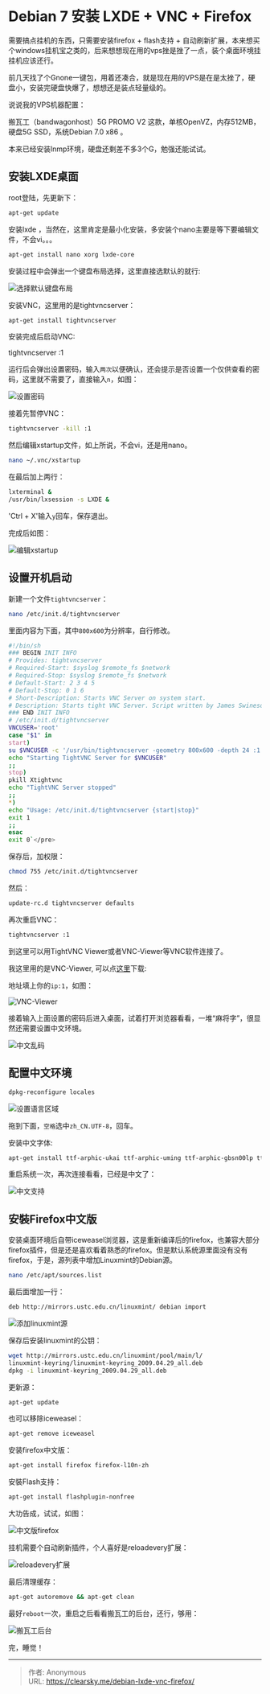 # Debian 7 安装 LXDE + VNC + Firefox


需要搞点挂机的东西，只需要安装firefox + flash支持 + 自动刷新扩展，本来想买个windows挂机宝之类的，后来想想现在用的vps挫是挫了一点，装个桌面环境挂挂机应该还行。

前几天找了个Gnone一键包，用着还凑合，就是现在用的VPS是在是太挫了，硬盘小，安装完硬盘快爆了，想想还是装点轻量级的。

说说我的VPS机器配置：

搬瓦工（bandwagonhost）5G PROMO V2 这款，单核OpenVZ，内存512MB，硬盘5G SSD，系统Debian 7.0 x86 。

本来已经安装lnmp环境，硬盘还剩差不多3个G，勉强还能试试。

## 安装LXDE桌面

root登陆，先更新下：

```bash
apt-get update
```
安装lxde ，当然在，这里肯定是最小化安装，多安装个nano主要是等下要编辑文件，不会vi。。。

```bash
apt-get install nano xorg lxde-core
```

安装过程中会弹出一个键盘布局选择，这里直接选默认的就行:

![选择默认键盘布局](ketboard-layout.png "选择默认键盘布局")

安装VNC，这里用的是tightvncserver：

```bash
apt-get install tightvncserver
```

安装完成后启动VNC:

tightvncserver :1

运行后会弹出设置密码，输入`两次`以便确认，还会提示是否设置一个仅供查看的密码，这里就不需要了，直接输入`n`，如图：

![设置密码](vnc-password.png "设置密码")

接着先暂停VNC：

```bash
tightvncserver -kill :1
```

然后编辑xstartup文件，如上所说，不会vi，还是用nano。

```bash
nano ~/.vnc/xstartup
```

在最后加上两行：

```bash
lxterminal &
/usr/bin/lxsession -s LXDE &
```

'Ctrl + X'输入`y`回车，保存退出。

完成后如图：

![编辑xstartup](xstartup.png "编辑xstartup")

## 设置开机启动

新建一个文件`tightvncserver`：

```bash
nano /etc/init.d/tightvncserver
```

里面内容为下面，其中`800x600`为分辨率，自行修改。

```bash
#!/bin/sh
### BEGIN INIT INFO
# Provides: tightvncserver
# Required-Start: $syslog $remote_fs $network
# Required-Stop: $syslog $remote_fs $network
# Default-Start: 2 3 4 5
# Default-Stop: 0 1 6
# Short-Description: Starts VNC Server on system start.
# Description: Starts tight VNC Server. Script written by James Swineson.
### END INIT INFO
# /etc/init.d/tightvncserver
VNCUSER='root'
case "$1" in
start)
su $VNCUSER -c '/usr/bin/tightvncserver -geometry 800x600 -depth 24 :1'
echo "Starting TightVNC Server for $VNCUSER"
;;
stop)
pkill Xtightvnc
echo "TightVNC Server stopped"
;;
*)
echo "Usage: /etc/init.d/tightvncserver {start|stop}"
exit 1
;;
esac
exit 0`</pre>
```

保存后，加权限：


```bash
chmod 755 /etc/init.d/tightvncserver
```

然后：

```bash
update-rc.d tightvncserver defaults
```

再次重启VNC：

```bash
tightvncserver :1
```

到这里可以用TightVNC Viewer或者VNC-Viewer等VNC软件连接了。

我这里用的是VNC-Viewer, 可以点[这里](http://www.realvnc.com/download/viewer/ "Download VNC® Viewer")下载:

地址填上你的`ip:1`，如图：

![VNC-Viewer](vnc-view.png "VNC-Viewer")

接着输入上面设置的密码后进入桌面，试着打开浏览器看看，一堆“麻将字”，很显然还需要设置中文环境。

![中文乱码](vnc-lm.png "中文乱码")

## 配置中文环境

```bash
dpkg-reconfigure locales
```

![设置语言区域](locales.png "设置语言区域")

拖到下面，`空格`选中`zh_CN.UTF-8`，回车。

安装中文字体:

```bash
apt-get install ttf-arphic-ukai ttf-arphic-uming ttf-arphic-gbsn00lp ttf-arphic-bkai00mp ttf-arphic-bsmi00lp
```

重启系统一次，再次连接看看，已经是中文了：

![中文支持](vnc-zh.png "中文支持")


## 安裝Firefox中文版

安装桌面环境后自带iceweasel浏览器，这是重新编译后的firefox，也兼容大部分firefox插件，但是还是喜欢看着熟悉的firefox。但是默认系统源里面没有没有firefox，于是，源列表中增加Linuxmint的Debian源。

```bash
nano /etc/apt/sources.list
```

最后面增加一行：

```bash
deb http://mirrors.ustc.edu.cn/linuxmint/ debian import
```

![添加linuxmint源](linuxmint-debian.png "添加linuxmint源")

保存后安装linuxmint的公钥：

```bash
wget http://mirrors.ustc.edu.cn/linuxmint/pool/main/l/
linuxmint-keyring/linuxmint-keyring_2009.04.29_all.deb
dpkg -i linuxmint-keyring_2009.04.29_all.deb
```

更新源：

```bash
apt-get update
```

也可以移除iceweasel：

```bash
apt-get remove iceweasel
```

安装firefox中文版：

```bash
apt-get install firefox firefox-l10n-zh
```

安裝Flash支持：

```bash
apt-get install flashplugin-nonfree
```

大功告成，试试，如图：

![中文版firefox](firefox-zh.png "中文版firefox]")

挂机需要个自动刷新插件，个人喜好是reloadevery扩展：

![reloadevery扩展](reloadevery.png "reloadevery扩展")

最后清理缓存：

```bash
apt-get autoremove && apt-get clean
```

最好`reboot`一次，重启之后看看搬瓦工的后台，还行，够用：

![搬瓦工后台](bandwagon-cp.png "搬瓦工后台")

完，睡觉！


---

> 作者: Anonymous  
> URL: https://clearsky.me/debian-lxde-vnc-firefox/  

